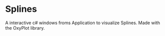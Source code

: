 # Splines

A interactive c# windows froms Application to visualize Splines.
Made with the OxyPlot library.
